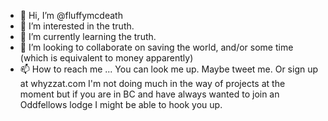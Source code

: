 - 👋 Hi, I’m @fluffymcdeath
- 👀 I’m interested in the truth.
- 🌱 I’m currently learning the truth.
- 💞️ I’m looking to collaborate on saving the world, and/or some time (which is equivalent to money apparently)
- 📫 How to reach me ...
You can look me up. Maybe tweet me. Or sign up at whyzzat.com I'm not doing much in the way of projects at the moment
but if you are in BC and have always wanted to join an Oddfellows lodge I might be able to hook you up.

<!---
fluffymcdeath/fluffymcdeath is a ✨ special ✨ repository because its `README.md` (this file) appears on your GitHub profile.
You can click the Preview link to take a look at your changes.
--->
